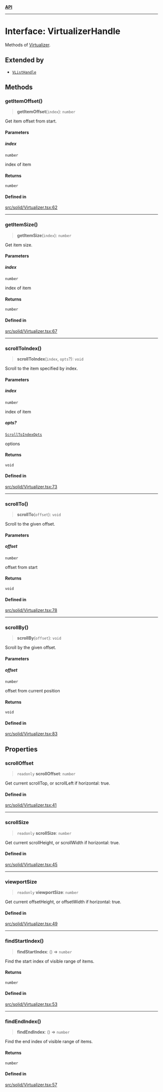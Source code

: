 [**API**](../../API.md)

***

# Interface: VirtualizerHandle

Methods of [Virtualizer](../functions/Virtualizer.md).

## Extended by

- [`VListHandle`](VListHandle.md)

## Methods

### getItemOffset()

> **getItemOffset**(`index`): `number`

Get item offset from start.

#### Parameters

##### index

`number`

index of item

#### Returns

`number`

#### Defined in

[src/solid/Virtualizer.tsx:62](https://github.com/inokawa/virtua/blob/4a7f66c9788e53f97a695274750013e5dc0e13b9/src/solid/Virtualizer.tsx#L62)

***

### getItemSize()

> **getItemSize**(`index`): `number`

Get item size.

#### Parameters

##### index

`number`

index of item

#### Returns

`number`

#### Defined in

[src/solid/Virtualizer.tsx:67](https://github.com/inokawa/virtua/blob/4a7f66c9788e53f97a695274750013e5dc0e13b9/src/solid/Virtualizer.tsx#L67)

***

### scrollToIndex()

> **scrollToIndex**(`index`, `opts`?): `void`

Scroll to the item specified by index.

#### Parameters

##### index

`number`

index of item

##### opts?

[`ScrollToIndexOpts`](../../react/interfaces/ScrollToIndexOpts.md)

options

#### Returns

`void`

#### Defined in

[src/solid/Virtualizer.tsx:73](https://github.com/inokawa/virtua/blob/4a7f66c9788e53f97a695274750013e5dc0e13b9/src/solid/Virtualizer.tsx#L73)

***

### scrollTo()

> **scrollTo**(`offset`): `void`

Scroll to the given offset.

#### Parameters

##### offset

`number`

offset from start

#### Returns

`void`

#### Defined in

[src/solid/Virtualizer.tsx:78](https://github.com/inokawa/virtua/blob/4a7f66c9788e53f97a695274750013e5dc0e13b9/src/solid/Virtualizer.tsx#L78)

***

### scrollBy()

> **scrollBy**(`offset`): `void`

Scroll by the given offset.

#### Parameters

##### offset

`number`

offset from current position

#### Returns

`void`

#### Defined in

[src/solid/Virtualizer.tsx:83](https://github.com/inokawa/virtua/blob/4a7f66c9788e53f97a695274750013e5dc0e13b9/src/solid/Virtualizer.tsx#L83)

## Properties

### scrollOffset

> `readonly` **scrollOffset**: `number`

Get current scrollTop, or scrollLeft if horizontal: true.

#### Defined in

[src/solid/Virtualizer.tsx:41](https://github.com/inokawa/virtua/blob/4a7f66c9788e53f97a695274750013e5dc0e13b9/src/solid/Virtualizer.tsx#L41)

***

### scrollSize

> `readonly` **scrollSize**: `number`

Get current scrollHeight, or scrollWidth if horizontal: true.

#### Defined in

[src/solid/Virtualizer.tsx:45](https://github.com/inokawa/virtua/blob/4a7f66c9788e53f97a695274750013e5dc0e13b9/src/solid/Virtualizer.tsx#L45)

***

### viewportSize

> `readonly` **viewportSize**: `number`

Get current offsetHeight, or offsetWidth if horizontal: true.

#### Defined in

[src/solid/Virtualizer.tsx:49](https://github.com/inokawa/virtua/blob/4a7f66c9788e53f97a695274750013e5dc0e13b9/src/solid/Virtualizer.tsx#L49)

***

### findStartIndex()

> **findStartIndex**: () => `number`

Find the start index of visible range of items.

#### Returns

`number`

#### Defined in

[src/solid/Virtualizer.tsx:53](https://github.com/inokawa/virtua/blob/4a7f66c9788e53f97a695274750013e5dc0e13b9/src/solid/Virtualizer.tsx#L53)

***

### findEndIndex()

> **findEndIndex**: () => `number`

Find the end index of visible range of items.

#### Returns

`number`

#### Defined in

[src/solid/Virtualizer.tsx:57](https://github.com/inokawa/virtua/blob/4a7f66c9788e53f97a695274750013e5dc0e13b9/src/solid/Virtualizer.tsx#L57)
